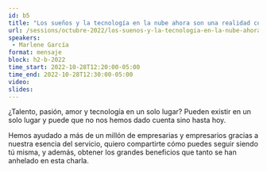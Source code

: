 ```yaml
---
id: b5
title: "Los sueños y la tecnología en la nube ahora son una realidad con CONTPAQi"
url: /sessions/octubre-2022/los-suenos-y-la-tecnologia-en-la-nube-ahora-son-una-realidad-con-CONTPAQi
speakers:
 - Marlene García
format: mensaje
block: h2-b-2022
time_start: 2022-10-28T12:20:00-05:00
time_end: 2022-10-28T12:30:00-05:00
video:
slides:
---
```


¿Talento, pasión, amor y tecnología en un solo lugar? Pueden existir en un solo lugar y puede que no nos hemos dado cuenta sino hasta hoy.

Hemos ayudado a más de un millón de empresarias y empresarios gracias a nuestra esencia del servicio, quiero compartirte cómo puedes seguir siendo tú misma, y además, obtener los grandes beneficios que tanto se han anhelado en esta charla.